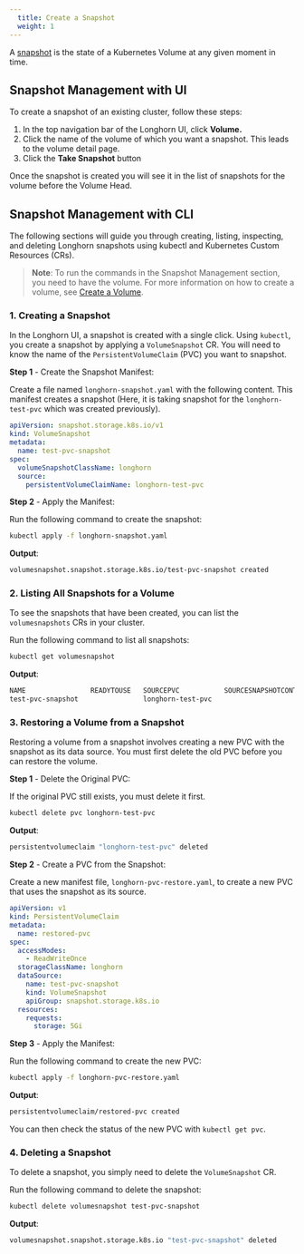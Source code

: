 ```yaml
---
  title: Create a Snapshot
  weight: 1
---
```


A [snapshot](../../concepts/#24-snapshots) is the state of a Kubernetes Volume at any given moment in time.

## Snapshot Management with UI

To create a snapshot of an existing cluster, follow these steps:

1. In the top navigation bar of the Longhorn UI, click **Volume.**
2. Click the name of the volume of which you want a snapshot. This leads to the volume detail page.
3. Click the **Take Snapshot** button

Once the snapshot is created you will see it in the list of snapshots for the volume before the Volume Head.

## Snapshot Management with CLI

The following sections will guide you through creating, listing, inspecting, and deleting Longhorn snapshots using kubectl and Kubernetes Custom Resources (CRs). 

> **Note**: To run the commands in the Snapshot Management section, you need to have the volume. For more information on how to create a volume, see [Create a Volume](../../nodes-and-volumes/volumes/create-volumes.md).

### 1. Creating a Snapshot

In the Longhorn UI, a snapshot is created with a single click. Using `kubectl`, you create a snapshot by applying a `VolumeSnapshot` CR. You will need to know the name of the `PersistentVolumeClaim` (PVC) you want to snapshot.

**Step 1** - Create the Snapshot Manifest:

Create a file named `longhorn-snapshot.yaml` with the following content. This manifest creates a snapshot (Here, it is taking snapshot for the `longhorn-test-pvc` which was created previously).

```yaml
apiVersion: snapshot.storage.k8s.io/v1
kind: VolumeSnapshot
metadata:
  name: test-pvc-snapshot
spec:
  volumeSnapshotClassName: longhorn
  source:
    persistentVolumeClaimName: longhorn-test-pvc
```

**Step 2** - Apply the Manifest:

Run the following command to create the snapshot:

```bash
kubectl apply -f longhorn-snapshot.yaml
```

**Output**:

```bash
volumesnapshot.snapshot.storage.k8s.io/test-pvc-snapshot created
```

### 2. Listing All Snapshots for a Volume

To see the snapshots that have been created, you can list the `volumesnapshots` CRs in your cluster.

Run the following command to list all snapshots:

```bash
kubectl get volumesnapshot
```

**Output**:

```bash
NAME                READYTOUSE   SOURCEPVC           SOURCESNAPSHOTCONTENT   RESTORESIZE   SNAPSHOTCLASS   SNAPSHOTCONTENT   CREATIONTIME   AGE
test-pvc-snapshot                longhorn-test-pvc                                         longhorn                                         31s
```

### 3. Restoring a Volume from a Snapshot

Restoring a volume from a snapshot involves creating a new PVC with the snapshot as its data source. You must first delete the old PVC before you can restore the volume.

**Step 1** - Delete the Original PVC:

If the original PVC still exists, you must delete it first.

```bash
kubectl delete pvc longhorn-test-pvc
```

**Output**:

```bash
persistentvolumeclaim "longhorn-test-pvc" deleted
```

**Step 2** - Create a PVC from the Snapshot:

Create a new manifest file, `longhorn-pvc-restore.yaml`, to create a new PVC that uses the snapshot as its source.

```yaml
apiVersion: v1
kind: PersistentVolumeClaim
metadata:
  name: restored-pvc
spec:
  accessModes:
    - ReadWriteOnce
  storageClassName: longhorn
  dataSource:
    name: test-pvc-snapshot
    kind: VolumeSnapshot
    apiGroup: snapshot.storage.k8s.io
  resources:
    requests:
      storage: 5Gi
```

**Step 3** - Apply the Manifest:

Run the following command to create the new PVC:

```bash
kubectl apply -f longhorn-pvc-restore.yaml
```

**Output**:

```bash
persistentvolumeclaim/restored-pvc created
```

You can then check the status of the new PVC with `kubectl get pvc`.

### 4. Deleting a Snapshot

To delete a snapshot, you simply need to delete the `VolumeSnapshot` CR.

Run the following command to delete the snapshot:

```bash
kubectl delete volumesnapshot test-pvc-snapshot
```

**Output**:

```bash
volumesnapshot.snapshot.storage.k8s.io "test-pvc-snapshot" deleted
```
